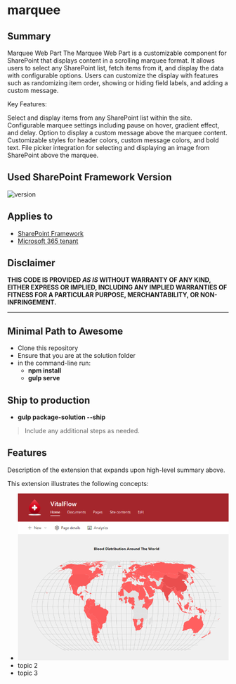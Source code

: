 # marquee

## Summary

Marquee Web Part
The Marquee Web Part is a customizable component for SharePoint that displays content in a scrolling marquee format. It allows users to select any SharePoint list, fetch items from it, and display the data with configurable options. Users can customize the display with features such as randomizing item order, showing or hiding field labels, and adding a custom message.

Key Features:

Select and display items from any SharePoint list within the site.
Configurable marquee settings including pause on hover, gradient effect, and delay.
Option to display a custom message above the marquee content.
Customizable styles for header colors, custom message colors, and bold text.
File picker integration for selecting and displaying an image from SharePoint above the marquee.

## Used SharePoint Framework Version

![version](https://img.shields.io/badge/version-1.19.0-green.svg)

## Applies to

- [SharePoint Framework](https://aka.ms/spfx)
- [Microsoft 365 tenant](https://docs.microsoft.com/en-us/sharepoint/dev/spfx/set-up-your-developer-tenant)





## Disclaimer

**THIS CODE IS PROVIDED _AS IS_ WITHOUT WARRANTY OF ANY KIND, EITHER EXPRESS OR IMPLIED, INCLUDING ANY IMPLIED WARRANTIES OF FITNESS FOR A PARTICULAR PURPOSE, MERCHANTABILITY, OR NON-INFRINGEMENT.**

---

## Minimal Path to Awesome

- Clone this repository
- Ensure that you are at the solution folder
- in the command-line run:
  - **npm install**
  - **gulp serve**
## Ship to production
  - **gulp package-solution --ship**

> Include any additional steps as needed.

## Features

Description of the extension that expands upon high-level summary above.

This extension illustrates the following concepts:

- ![alt text](https://github.com/Christian-TechUCM/Sharepoint-World-Map/blob/main/IMG/Img.png?raw=true)
- topic 2
- topic 3
